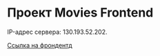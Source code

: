 # Проект Movies Frontend

IP-адрес сервера: 130.193.52.202.

[Ссылка на фрондентд](https://save.movies.nomoredomains.monster)
